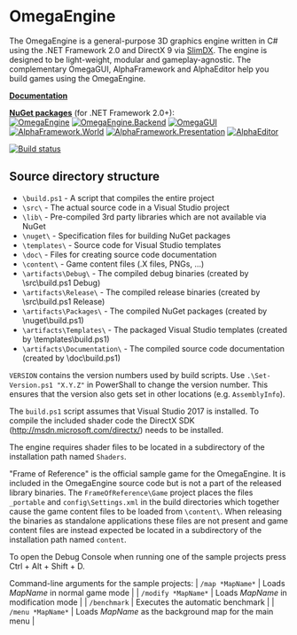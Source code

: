 OmegaEngine
===========
The OmegaEngine is a general-purpose 3D graphics engine written in C# using the .NET Framework 2.0 and DirectX 9 via [SlimDX](http://slimdx.org/). The engine is designed to be light-weight, modular and gameplay-agnostic.
The complementary OmegaGUI, AlphaFramework and AlphaEditor help you build games using the OmegaEngine.

**[Documentation](http://omegaengine.de/)**

**[NuGet packages](https://github.com/omegaengine/omegaengine/wiki/Download#nuget-packages)** (for .NET Framework 2.0+):  
[![OmegaEngine](https://img.shields.io/nuget/v/OmegaEngine.svg?label=OmegaEngine)](https://www.nuget.org/packages/OmegaEngine/)
[![OmegaEngine.Backend](https://img.shields.io/nuget/v/OmegaEngine.Backend.svg?label=OmegaEngine.Backend)](https://www.nuget.org/packages/OmegaEngine.Backend/)
[![OmegaGUI](https://img.shields.io/nuget/v/OmegaGUI.svg?label=OmegaGUI)](https://www.nuget.org/packages/OmegaGUI/)  
[![AlphaFramework.World](https://img.shields.io/nuget/v/AlphaFramework.World.svg?label=AlphaFramework.World)](https://www.nuget.org/packages/AlphaFramework.World/)
[![AlphaFramework.Presentation](https://img.shields.io/nuget/v/AlphaFramework.Presentation.svg?label=AlphaFramework.Presentation)](https://www.nuget.org/packages/AlphaFramework.Presentation/)
[![AlphaEditor](https://img.shields.io/nuget/v/AlphaEditor.svg?label=AlphaEditor)](https://www.nuget.org/packages/AlphaEditor/)

[![Build status](https://img.shields.io/appveyor/ci/omegaengine/omegaengine.svg)](https://ci.appveyor.com/project/omegaengine/omegaengine)


Source directory structure
--------------------------
- `\build.ps1` - A script that compiles the entire project
- `\src\` - The actual source code in a Visual Studio project
- `\lib\` - Pre-compiled 3rd party libraries which are not available via NuGet
- `\nuget\` - Specification files for building NuGet packages
- `\templates\` - Source code for Visual Studio templates
- `\doc\` - Files for creating source code documentation
- `\content\` - Game content files (.X files, PNGs, ...) 
- `\artifacts\Debug\` - The compiled debug binaries (created by \src\build.ps1 Debug)
- `\artifacts\Release\` - The compiled release binaries (created by \src\build.ps1 Release)
- `\artifacts\Packages\` - The compiled NuGet packages (created by \nuget\build.ps1)
- `\artifacts\Templates\` - The packaged Visual Studio templates (created by \templates\build.ps1)
- `\artifacts\Documentation\` - The compiled source code documentation (created by \doc\build.ps1)

`VERSION` contains the version numbers used by build scripts.
Use `.\Set-Version.ps1 "X.Y.Z"` in PowerShall to change the version number. This ensures that the version also gets set in other locations (e.g. `AssemblyInfo`).

The `build.ps1` script assumes that Visual Studio 2017 is installed.
To compile the included shader code the DirectX SDK (http://msdn.microsoft.com/directx/) needs to be installed.

The engine requires shader files to be located in a subdirectory of the installation path named `Shaders`.

"Frame of Reference" is the official sample game for the OmegaEngine. It is included in the OmegaEngine source code but is not a part of the released library binaries.
The `FrameOfReference\Game` project places the files `_portable` and `config\Settings.xml` in the build directories which together cause the game content files to be loaded from `\content\`.
When releasing the binaries as standalone applications these files are not present and game content files are instead expected be located in a subdirectory of the installation path named `content`.

To open the Debug Console when running one of the sample projects press Ctrl + Alt + Shift + D.

Command-line arguments for the sample projects:
| `/map *MapName*`    | Loads *MapName* in normal game mode                     |
| `/modify *MapName*` | Loads *MapName* in modification mode	                |
| `/benchmark`        | Executes the automatic benchmark                        |
| `/menu *MapName*`   | Loads *MapName* as the background map for the main menu |

